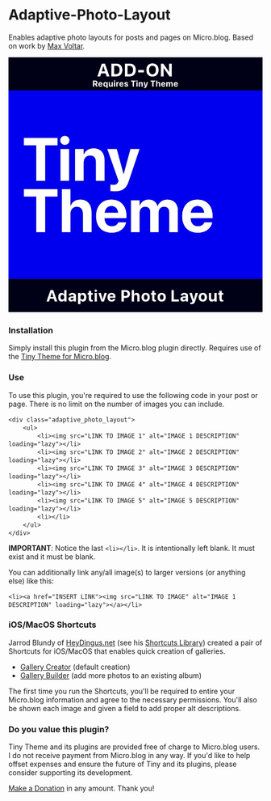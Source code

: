 # Adaptive-Photo-Layout

Enables adaptive photo layouts for posts and pages on Micro.blog. Based on work by [Max Voltar](https://www.maxvoltar.com/?be).

![Adaptive Photo Layout Icon](https://github.com/MattSLangford/Adaptive-Photo-Layout/blob/main/screenshot.jpg?raw=true)

### Installation

Simply install this plugin from the Micro.blog plugin directly. Requires use of the [Tiny Theme for Micro.blog](https://tinyformicro.blog).

### Use

To use this plugin, you're required to use the following code in your post or page. There is no limit on the number of images you can include.

```
<div class="adaptive_photo_layout">
	<ul>
		<li><img src="LINK TO IMAGE 1" alt="IMAGE 1 DESCRIPTION" loading="lazy"></li>
		<li><img src="LINK TO IMAGE 2" alt="IMAGE 2 DESCRIPTION" loading="lazy"></li>
		<li><img src="LINK TO IMAGE 3" alt="IMAGE 3 DESCRIPTION" loading="lazy"></li>
		<li><img src="LINK TO IMAGE 4" alt="IMAGE 4 DESCRIPTION" loading="lazy"></li>
		<li><img src="LINK TO IMAGE 5" alt="IMAGE 5 DESCRIPTION" loading="lazy"></li>
		<li></li>
	</ul>
</div>
```

**IMPORTANT**: Notice the last `<li></li>`. It is intentionally left blank. It must exist and it must be blank.

You can additionally link any/all image(s) to larger versions (or anything else) like this:

```
<li><a href="INSERT LINK"><img src="LINK TO IMAGE" alt="IMAGE 1 DESCRIPTION" loading="lazy"></a></li>
```

### iOS/MacOS Shortcuts

Jarrod Blundy of [HeyDingus.net](https://heydingus.net) (see his [Shortcuts Library](https://heydingus.net/shortcuts)) created a pair of Shortcuts for iOS/MacOS that enables quick creation of galleries.

- [Gallery Creator](https://www.icloud.com/shortcuts/d356c88c7d924ec4b14c925febfb1fe0) (default creation)
- [Gallery Builder](https://www.icloud.com/shortcuts/111da86d6f544104936b61320da394dd) (add more photos to an existing album)

The first time you run the Shortcuts, you'll be required to entire your Micro.blog information and agree to the necessary permissions. You'll also be shown each image and given a field to add proper alt descriptions.

### Do you value this plugin?

Tiny Theme and its plugins are provided free of charge to Micro.blog users. I do not receive payment from Micro.blog in any way. If you'd like to help offset expenses and ensure the future of Tiny and its plugins, please consider supporting its development.

[Make a Donation](https://donate.stripe.com/5kAeV7gWk9fk7aE7ss) in any amount. Thank you!

